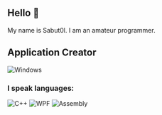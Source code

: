 ## Hello 👋 
My name is Sabut0l. I am an amateur programmer.

<!--
Here are some ideas to get you started:

- 🔭 I’m currently working on ...
- 🌱 I’m currently learning ...
- 👯 I’m looking to collaborate on ...
- 🤔 I’m looking for help with ...
- 💬 Ask me about ...
- 📫 How to reach me: ...
- 😄 Pronouns: ...
- ⚡ Fun fact: ...
-->

## Application Creator
![Windows](https://img.shields.io/badge/Windows-blue?style=for-the-badge&logo=windows&logoColor=FFFFFF)

### I speak languages:
![C++](https://img.shields.io/badge/C++-00599C?style=flat-square&logo=C%2b%2b&logoColor=write)
![WPF](https://img.shields.io/badge/WPF-blueviolet?style=flat-square&logo=C%20Sharp&logoColor=write)
![Assembly](https://img.shields.io/badge/Assembly-lightgrey?style=flat-square&logo=assemblyscript&logoColor=write)

